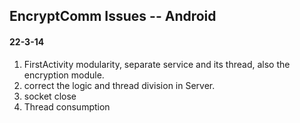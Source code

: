 ## EncryptComm Issues -- Android

#### 22-3-14

1. FirstActivity modularity, separate service and its thread, also the encryption module.
2. correct the logic and thread division in Server.
3. socket close
4. Thread consumption